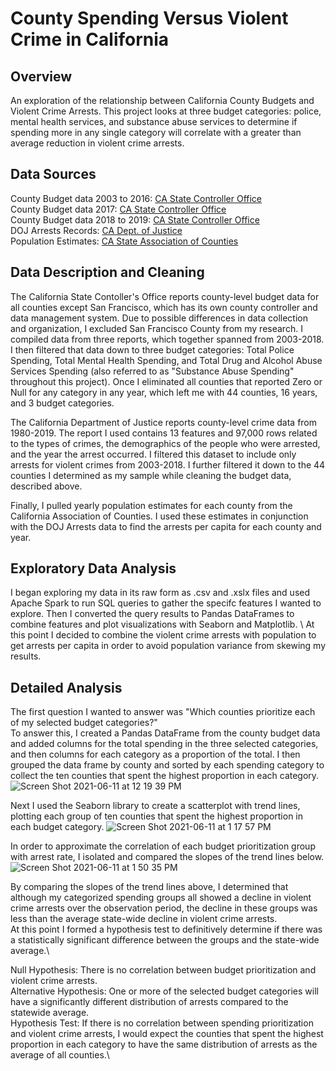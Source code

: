 # County Spending Versus Violent Crime in California

## Overview
An exploration of the relationship between California County Budgets and Violent Crime Arrests. This project looks at three budget categories: police, mental health services, and substance abuse services to determine if spending more in any single category will correlate with a greater than average reduction in violent crime arrests.

## Data Sources
County Budget data 2003 to 2016: [CA State Controller Office](https://bythenumbers.sco.ca.gov/Raw-Data/Counties-Raw-Data-for-Fiscal-Years-2002-03-to-2015/esdm-5xr2) \
County Budget data 2017: [CA State Controller Office](https://bythenumbers.sco.ca.gov/Raw-Data/Counties-Raw-Data-for-Fiscal-Year-2016-17/r97q-afvz) \
County Budget data 2018 to 2019: [CA State Controller Office](https://bythenumbers.sco.ca.gov/Raw-Data/Counties-Raw-Data-for-Fiscal-Years-2017-18-to-2018/5m9j-k3ce) \
DOJ Arrests Records: [CA Dept. of Justice](https://data-openjustice.doj.ca.gov/sites/default/files/dataset/2020-07/OnlineArrestData1980-2019.csv) \
Population Estimates: [CA State Association of Counties](https://www.counties.org/sites/main/files/file-attachments/population_by_jurisdiction_and_by_county_-_1970_to_2018_-_09-07-2018.xlsx)

## Data Description and Cleaning
The California State Contoller's Office reports county-level budget data for all counties except San Francisco, which has its own county controller and data management system. Due to possible differences in data collection and organization, I excluded San Francisco County from my research. I compiled data from three reports, which together spanned from 2003-2018. I then filtered that data down to three budget categories: Total Police Spending, Total Mental Health Spending, and Total Drug and Alcohol Abuse Services Spending (also referred to as "Substance Abuse Spending" throughout this project). Once I eliminated all counties that reported Zero or Null for any category in any year, which left me with 44 counties, 16 years, and 3 budget categories.

The California Department of Justice reports county-level crime data from 1980-2019. The report I used contains 13 features and 97,000 rows related to the types of crimes, the demographics of the people who were arrested, and the year the arrest occurred. I filtered this dataset to include only arrests for violent crimes from 2003-2018. I further filtered it down to the 44 counties I determined as my sample while cleaning the budget data, described above.

Finally, I pulled yearly population estimates for each county from the California Association of Counties. I used these estimates in conjunction with the DOJ Arrests data to find the arrests per capita for each county and year.

## Exploratory Data Analysis
I began exploring my data in its raw form as .csv and .xslx files and used Apache Spark to run SQL queries to gather the specifc features I wanted to explore. Then I converted the query results to Pandas DataFrames to combine features and plot visualizations with Seaborn and Matplotlib. \ 
At this point I decided to combine the violent crime arrests with population to get arrests per capita in order to avoid population variance from skewing my results.

## Detailed Analysis
The first question I wanted to answer was "Which counties prioritize each of my selected budget categories?" \
To answer this, I created a Pandas DataFrame from the county budget data and added columns for the total spending in the three selected categories, and then columns for each category as a proportion of the total. I then grouped the data frame by county and sorted by each spending category to collect the ten counties that spent the highest proportion in each category.
![Screen Shot 2021-06-11 at 12 19 39 PM](https://user-images.githubusercontent.com/83669741/121738625-4f181d00-caaf-11eb-8b6f-82b78a266259.png)

Next I used the Seaborn library to create a scatterplot with trend lines, plotting each group of ten counties that spent the highest proportion in each budget category.
![Screen Shot 2021-06-11 at 1 17 57 PM](https://user-images.githubusercontent.com/83669741/121744230-72df6100-cab7-11eb-9c82-5ad3d73a5cb1.png)

In order to approximate the correlation of each budget prioritization group with arrest rate, I isolated and compared the slopes of the trend lines below.
![Screen Shot 2021-06-11 at 1 50 35 PM](https://user-images.githubusercontent.com/83669741/121747272-02870e80-cabc-11eb-9a63-5828addae736.png)

By comparing the slopes of the trend lines above, I determined that although my categorized spending groups all showed a decline in violent crime arrests over the observation period, the decline in these groups was less than the average state-wide decline in violent crime arrests. \
At this point I formed a hypothesis test to definitively determine if there was a statistically significant difference between the groups and the state-wide average.\

Null Hypothesis: There is no correlation between budget prioritization and violent crime arrests. \
Alternative Hypothesis: One or more of the selected budget categories will have a significantly different distribution of arrests compared to the statewide average.\
Hypothesis Test: If there is no correlation between spending prioritization and violent crime arrests, I would expect the counties that spent the highest proportion in each category to have the same distribution of arrests as the average of all counties.\


